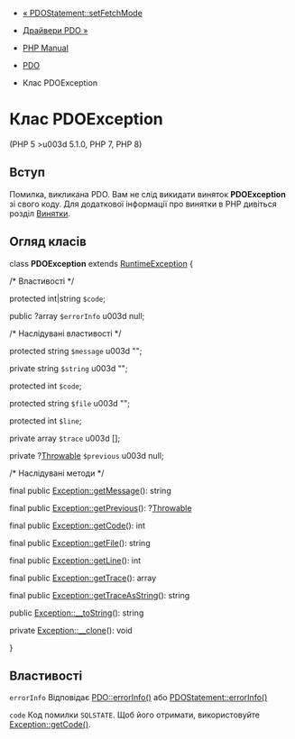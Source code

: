 - [« PDOStatement::setFetchMode](pdostatement.setfetchmode.md)
- [Драйвери PDO »](pdo.drivers.md)

- [PHP Manual](index.md)
- [PDO](book.pdo.md)
- Клас PDOException

# Клас PDOException

(PHP 5 \>u003d 5.1.0, PHP 7, PHP 8)

## Вступ

Помилка, викликана PDO. Вам не слід викидати
виняток **PDOException** зі свого коду. Для додаткової
інформації про винятки в PHP дивіться розділ
[Винятки](language.exceptions.md).

## Огляд класів

class **PDOException** extends
[RuntimeException](class.runtimeexception.md) {

/\* Властивості \*/

protected int\|string `$code`;

public ?array `$errorInfo` u003d null;

/\* Наслідувані властивості \*/

protected string `$message` u003d "";

private string `$string` u003d "";

protected int `$code`;

protected string `$file` u003d "";

protected int `$line`;

private array `$trace` u003d \[\];

private ?[Throwable](class.throwable.md) `$previous` u003d null;

/\* Наслідувані методи \*/

final public [Exception::getMessage](exception.getmessage.md)():
string

final public [Exception::getPrevious](exception.getprevious.md)():
?[Throwable](class.throwable.md)

final public [Exception::getCode](exception.getcode.md)(): int

final public [Exception::getFile](exception.getfile.md)(): string

final public [Exception::getLine](exception.getline.md)(): int

final public [Exception::getTrace](exception.gettrace.md)(): array

final public
[Exception::getTraceAsString](exception.gettraceasstring.md)(): string

public [Exception::\_\_toString](exception.tostring.md)(): string

private [Exception::\_\_clone](exception.clone.md)(): void

}

## Властивості

`errorInfo`
Відповідає [PDO::errorInfo()](pdo.errorinfo.md) або
[PDOStatement::errorInfo()](pdostatement.errorinfo.md)

`code`
Код помилки `SQLSTATE`. Щоб його отримати, використовуйте
[Exception::getCode()](exception.getcode.md).
